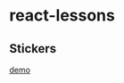 # react-lessons

## Stickers

[demo](https://linpie.github.io/react-lessons/react-stickers/publish/index.html)
